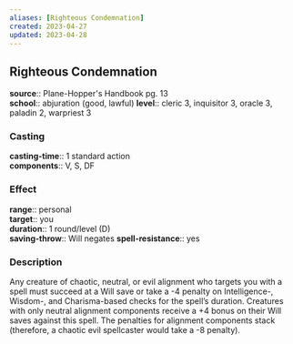 ```yaml
---
aliases: [Righteous Condemnation]
created: 2023-04-27
updated: 2023-04-28
---
```


## Righteous Condemnation

**source**:: Plane-Hopper's Handbook pg. 13  
**school**:: abjuration (good, lawful)
**level**:: cleric 3, inquisitor 3, oracle 3, paladin 2, warpriest 3

### Casting

**casting-time**:: 1 standard action  
**components**:: V, S, DF

### Effect

**range**:: personal  
**target**:: you  
**duration**:: 1 round/level (D)  
**saving-throw**:: Will negates
**spell-resistance**:: yes

### Description

Any creature of chaotic, neutral, or evil alignment who targets you with a spell must succeed at a Will save or take a -4 penalty on Intelligence-, Wisdom-, and Charisma-based checks for the spell’s duration. Creatures with only neutral alignment components receive a +4 bonus on their Will saves against this spell. The penalties for alignment components stack (therefore, a chaotic evil spellcaster would take a -8 penalty).
